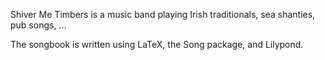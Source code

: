 Shiver Me Timbers is a music band playing Irish traditionals, sea shanties, pub songs, ...

The songbook is written using LaTeX, the Song package, and Lilypond.